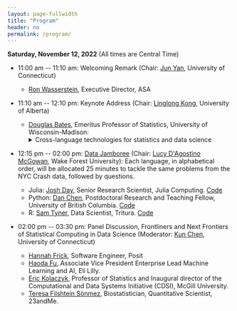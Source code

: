 ```yaml
---
layout: page-fullwidth
title: "Program"
header: no
permalink: /program/
---
```



**Saturday, November 12, 2022** (All times are Central Time)

+ 11:00 am -- 11:10 am: Welcoming Remark (Chair: [Jun
  Yan](https://statistics.uconn.edu/person/jun-yan/), University of Connecticut)
  - [Ron Wasserstein](https://www.amstat.org/about-asa/ronald-l-wasserstein),
    Executive Director, ASA
+ 11:10 am -- 12:10 pm: Keynote Address (Chair: [Linglong
  Kong](https://sites.ualberta.ca/~lkong/), University of Alberta)
  - [Douglas Bates](https://scholar.google.com/citations?user=z3KmA0sAAAAJ&hl=en), Emeritus
  Professor of Statistics, University of Wisconsin-Madison:
    <details>
	<summary>Cross-language technologies for statistics and data science</summary>    
	To some extent, statisticians and data scientists currently suffer from an
    "embarrassment of riches"  in that there are many high-quality, open-source
    tools written in R, Python, Julia and other languages available for our
    work.  However, having so many tools available in different languages
    creates the burden of needing to gain familiarity with many languages and
    packages - a not-inconsiderable task.  This makes finding and learning about
    cross-language technologies particularly valuable.  I will discuss three
    such tools that I have used with R, Python and Julia and that make the
    transition between languages much easier.  The first is the <a href =
    "https://arrow.apache.org">Arrow storage format</a>, which can be considered
    as a language-neutral format for storing and easily reading column-oriented
    tabular data.  (Think of it as a language-neutral binary storage format for
    data frames.) Another is <a href = "https://quarto.org">Quarto</a>, which
    can be considered as a "next-generation RMarkdown" format and processor for
    literate programming.  Those currently using knitr/RMarkdown can transition,
    more-or-less effortlessly, to Quarto and those who currently use Python or
    Julia now have an RMarkdown for their environment.  (Quarto uses <a href =
    "https://jupyter.org">Jupyter</a>, another cross-language technology, for
    evaluation of Julia and Python code blocks).  Finally the VS Code editor
    provides editing and code evaluation for the data science languages I
    mentioned, and for Jupyter notebooks, and for several other languages and
    data formats.  By gaining familiarity with these tools a data scientist can
    make the transition between analysis languages less traumatic.
	</details>	
 
+ 12:15 pm -- 02:00 pm: [Data Jamboree](../jamboree/)
  (Chair: [Lucy D'Agostino McGowan](https://www.lucymcgowan.com/about/), Wake Forest University): 
  Each language, in alphabetical order, will be allocated 25 
  minutes to tackle the same problems from the NYC Crash data, followed by
  questions.
    - Julia:  [Josh Day](https://heyjoshday.com), Senior Research Scientist, Julia Computing. [Code](https://github.com/joshday/DataJamboree2022/blob/main/notebook.jl)
    - Python: [Dan Chen](https://daniel.rbind.io/), Postdoctoral Research and Teaching Fellow, University of British Columbia. [Code](https://github.com/chendaniely/asa-data_jamboree-2022/blob/main/index.qmd)
    - R:  [Sam Tyner](https://sctyner.me), Data Scientist, Tritura. [Code](https://github.com/sctyner/data-jamboree/blob/main/description.qmd)

+ 02:00 pm -- 03:30 pm: Panel Discussion, Frontliners and Next Frontiers of Statistical
  Computing in Data Science (Moderator: [Kun Chen](https://kun-chen.uconn.edu),
  University of Connecticut)
    - [Hannah Frick](https://www.linkedin.com/in/hannah-frick), Software
      Engineer, Posit
    - [Haoda Fu](https://www.linkedin.com/in/haoda-fu-17a5256/), 
      Associate Vice President Enterprise Lead Machine Learning and AI, Eli Lilly.
    - [Eric Kolaczyk](https://sites.bu.edu/kolaczyk), Professor of Statistics and
      Inaugural director of the Computational and Data Systems Initiative
      (CDSI), McGill University. 
    - [Teresa Filshtein Sönmez](https://www.linkedin.com/in/teresa-filshtein-sönmez-80145920),
      Biostatistician, Quantitative Scientist, 23andMe.
